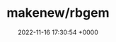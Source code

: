 ---
title: "makenew/rbgem"
link: "https://github.com/makenew/rbgem"
date: "2022-11-16 17:30:54 +0000"
---